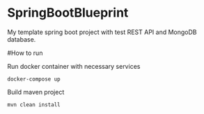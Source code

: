 # SpringBootBlueprint

My template spring boot project with test REST API and MongoDB database.

#How to run

Run docker container with necessary services
```
docker-compose up
```
Build maven project
```
mvn clean install
```